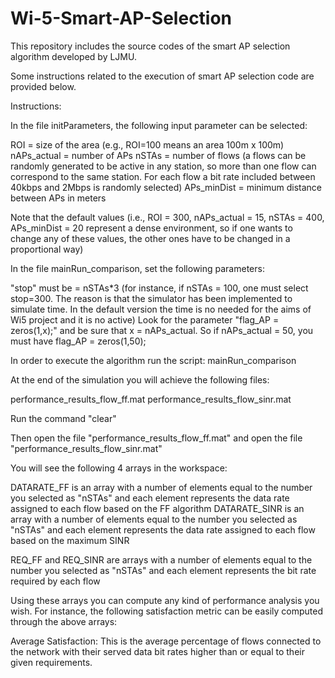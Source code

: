 # Wi-5-Smart-AP-Selection
This repository includes the source codes of the smart AP selection algorithm developed by LJMU.

Some instructions related to the execution of smart AP selection code are provided below.

Instructions:

In the file initParameters, the following input parameter can be selected:

ROI = size of the area (e.g., ROI=100 means an area 100m x 100m)
nAPs_actual = number of APs
nSTAs = number of flows (a flows can be randomly generated to be active in any station, so more than one flow can correspond to the same station. For each flow a bit rate included between 40kbps and 2Mbps is randomly selected)
APs_minDist = minimum distance between APs in meters

Note that the default values (i.e., ROI = 300, nAPs_actual = 15, nSTAs = 400, APs_minDist = 20 represent a dense environment, so if one wants to change any of these values, the other ones have to be changed in a proportional way)

In the file mainRun_comparison, set the following parameters:

"stop" must be = nSTAs*3 (for instance, if nSTAs = 100, one must select stop=300. The reason is that the simulator has been implemented to simulate time. In the default version the time is no needed for the aims of Wi5 project and it is no active)
Look for the parameter "flag_AP = zeros(1,x);" and be sure that x = nAPs_actual. So if nAPs_actual = 50, you must have flag_AP = zeros(1,50);

In order to execute the algorithm run the script: mainRun_comparison

At the end of the simulation you will achieve the following files:

performance_results_flow_ff.mat
performance_results_flow_sinr.mat

Run the command "clear"

Then open the file "performance_results_flow_ff.mat"
and open the file "performance_results_flow_sinr.mat"

You will see the following 4 arrays in the workspace:

DATARATE_FF is an array with a number of elements equal to the number you selected as "nSTAs" and each element represents the data rate assigned to each flow based on the FF algorithm
DATARATE_SINR is an array with a number of elements equal to the number you selected as "nSTAs" and each element represents the data rate assigned to each flow based on the maximum SINR

REQ_FF and REQ_SINR are arrays with a number of elements equal to the number you selected as "nSTAs" and each element represents the bit rate required by each flow

Using these arrays you can compute any kind of performance analysis you wish. For instance, the following satisfaction metric can be easily computed through the above arrays:

Average Satisfaction: This is the average percentage of flows connected to the network with their served data bit rates higher than or equal to their given requirements.

